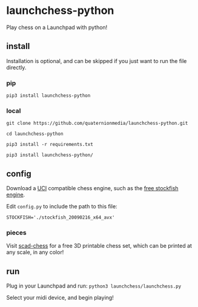 # launchchess-python

Play chess on a Launchpad with python!

## install
Installation is optional, and can be skipped if you just want to run the file directly.
### pip
`pip3 install launchchess-python`

### local
`git clone https://github.com/quaternionmedia/launchchess-python.git`

`cd launchchess-python`

`pip3 install -r requirements.txt`

`pip3 install launchchess-python/`

## config
Download a [UCI](https://en.wikipedia.org/wiki/Universal_Chess_Interface) compatible chess engine, such as the [free stockfish engine](https://stockfishchess.org/download/).

Edit `config.py` to include the path to this file:

`STOCKFISH='./stockfish_20090216_x64_avx'`

### pieces
Visit [scad-chess](https://github.com/quaternionmedia/scad-chess) for a free 3D printable chess set, which can be printed at any scale, in any color!

## run
Plug in your Launchpad and run:
`python3 launchchess/launchchess.py`

Select your midi device, and begin playing!
